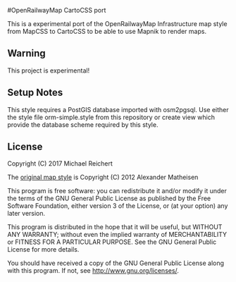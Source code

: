 #OpenRailwayMap CartoCSS port

This is a experimental port of the OpenRailwayMap Infrastructure map style from
MapCSS to CartoCSS to be able to use Mapnik to render maps.

## Warning

This project is experimental!

## Setup Notes

This style requires a PostGIS database imported with osm2pgsql. Use either the
style file orm-simple.style from this repository or create view which provide
the database scheme required by this style.

## License

Copyright (C) 2017 Michael Reichert

The [original map style](https://github.com/OpenRailwayMap/OpenRailwayMap/tree/master/styles)
is Copyright (C) 2012 Alexander Matheisen

This program is free software: you can redistribute it and/or modify it under
the terms of the GNU General Public License as published by the Free Software
Foundation, either version 3 of the License, or (at your option) any later
version.

This program is distributed in the hope that it will be useful, but WITHOUT ANY
WARRANTY; without even the implied warranty of MERCHANTABILITY or FITNESS FOR A
PARTICULAR PURPOSE. See the GNU General Public License for more details.

You should have received a copy of the GNU General Public License along with
this program. If not, see http://www.gnu.org/licenses/.
